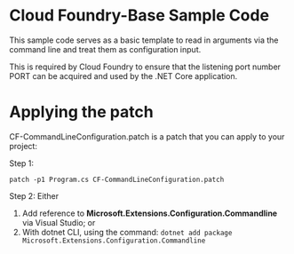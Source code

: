 # Cloud Foundry-Base Sample Code
This sample code serves as a basic template to read in arguments via the command line and
treat them as configuration input.

This is required by Cloud Foundry to ensure that the listening port number PORT 
can be acquired and used by the .NET Core application.

# Applying the patch

CF-CommandLineConfiguration.patch is a patch that you can apply to your project:

Step 1: 
```  
patch -p1 Program.cs CF-CommandLineConfiguration.patch
```

Step 2: Either 
  1. Add reference to **Microsoft.Extensions.Configuration.Commandline** via Visual Studio; or
  2. With dotnet CLI, using the command: 
    ```
    dotnet add package Microsoft.Extensions.Configuration.Commandline
    ``` 

